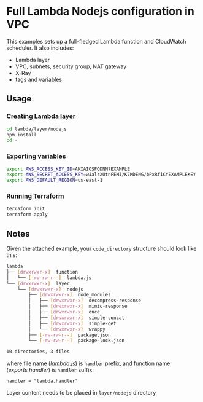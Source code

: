 # Full Lambda Nodejs configuration in VPC

This examples sets up a full-fledged Lambda function and CloudWatch scheduler. It also includes:

* Lambda layer
* VPC, subnets, security group, NAT gateway
* X-Ray
* tags and variables

## Usage

### Creating Lambda layer

```bash
cd lambda/layer/nodejs
npm install
cd -
```

### Exporting variables

```bash
export AWS_ACCESS_KEY_ID=AKIAIOSFODNN7EXAMPLE
export AWS_SECRET_ACCESS_KEY=wJalrXUtnFEMI/K7MDENG/bPxRfiCYEXAMPLEKEY
export AWS_DEFAULT_REGION=us-east-1
```

### Running Terraform

```bash
terraform init
terraform apply
```

## Notes

Given the attached example, your `code_directory` structure should look like this:

```bash
lambda
├── [drwxrwxr-x]  function
│   └── [-rw-rw-r--]  lambda.js
└── [drwxrwxr-x]  layer
    └── [drwxrwxr-x]  nodejs
        ├── [drwxrwxr-x]  node_modules
        │   ├── [drwxrwxr-x]  decompress-response
        │   ├── [drwxrwxr-x]  mimic-response
        │   ├── [drwxrwxr-x]  once
        │   ├── [drwxrwxr-x]  simple-concat
        │   ├── [drwxrwxr-x]  simple-get
        │   └── [drwxrwxr-x]  wrappy
        ├── [-rw-rw-r--]  package.json
        └── [-rw-rw-r--]  package-lock.json

10 directories, 3 files
```

where file name (*lambda.js*) is `handler` prefix, and function name (*exports.handler*) is `handler` suffix:

```hcl
handler = "lambda.handler"
```

Layer content needs to be placed in `layer/nodejs` directory
